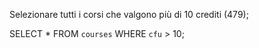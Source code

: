Selezionare tutti i corsi che valgono più di 10 crediti (479);

SELECT
    *
FROM
    `courses`
WHERE
    `cfu` > 10;